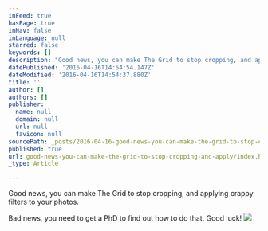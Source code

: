 ```yaml
---
inFeed: true
hasPage: true
inNav: false
inLanguage: null
starred: false
keywords: []
description: "Good news, you can make The Grid to stop cropping, and applying crappy filters\_"
datePublished: '2016-04-16T14:54:54.147Z'
dateModified: '2016-04-16T14:54:37.880Z'
title: ''
author: []
authors: []
publisher:
  name: null
  domain: null
  url: null
  favicon: null
sourcePath: _posts/2016-04-16-good-news-you-can-make-the-grid-to-stop-cropping-and-apply.md
published: true
url: good-news-you-can-make-the-grid-to-stop-cropping-and-apply/index.html
_type: Article

---
```

Good news, you can make The Grid to stop cropping, and applying crappy filters to your photos. 

Bad news, you need to get a PhD to find out how to do that. Good luck!
![](https://the-grid-user-content.s3-us-west-2.amazonaws.com/903913f3-0087-4f9a-ad8b-49089b9f58b2.jpg)